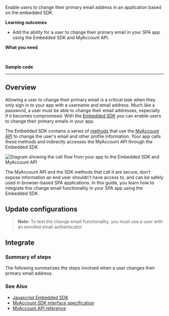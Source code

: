 Enable users to change their primary email address in an application based on the embedded SDK.

**Learning outcomes**

* Add the ability for a user to change their primary email in your SPA app using the Embedded SDK and MyAccount API.

**What you need**

<StackSnippet snippet="whatyouneed" />
</br>

**Sample code**

<StackSnippet snippet="samplecode" />

---

## Overview

Allowing a user to change their primary email is a critical task when they only sign in to your app with a username and email address. Much like a password, a user must be able to change their email addresses, especially if it becomes compromised. With the [Embedded SDK](https://github.com/okta/okta-auth-js) you can enable users to change their primary emails in your app.

The Embedded SDK contains a series of [methods](https://github.com/okta/okta-auth-js/blob/master/docs/myaccount/modules.md) that use the [MyAccount API](/docs/reference/api/myaccount/) to change the user's email and other profile information. Your app calls these methods and indirectly accesses the MyAccount API through the Embedded SDK.

<div class="half">

![Diagram showing the call flow from your app to the Embedded SDK and MyAccount API](/img/pwd-optional/pwd-optional-change-email-my-account-js-react-overview.png)

</div>

The MyAccount API and the SDK methods that call it are secure, don't expose information an end user shouldn't have access to, and can be safely used in browser-based SPA applications. In this guide, you learn how to integrate this change email functionality in your SPA app using the Embedded SDK.

## Update configurations

<StackSnippet snippet="setupoktaorg" inline/>

> **Note:** To test the change email functionality, you must use a user with an enrolled email authenticator.

## Integrate

### Summary of steps

The following summarizes the steps involved when a user changes their primary email address.

<StackSnippet snippet="integrationsummary" />

<StackSnippet snippet="integrationsteps" />

### See Also

* [Javascript Embedded SDK](https://github.com/okta/okta-auth-js)
* [MyAccount SDK interface specification](https://github.com/okta/okta-auth-js/blob/master/docs/myaccount/modules.md)
* [MyAccount API reference](/docs/reference/api/myaccount/)
